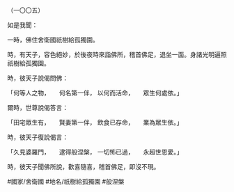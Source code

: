 （一〇〇五）

如是我聞：

一時，佛住舍衛國祇樹給孤獨園。

時，有天子，容色絕妙，於後夜時來詣佛所，稽首佛足，退坐一面。身諸光明遍照祇樹給孤獨園。

時，彼天子說偈問佛：

「何等人之物，　　何名第一伴，
以何而活命，　　眾生何處依。」

爾時，世尊說偈答言：

「田宅眾生有，　　賢妻第一伴，
飲食已存命，　　業為眾生依。」

時，彼天子復說偈言：

「久見婆羅門，　　逮得般涅槃，
一切怖已過，　　永超世恩愛。」

時，彼天子聞佛所說，歡喜隨喜，稽首佛足，即沒不現。

#國家/舍衛國
#地名/祇樹給孤獨園
#般涅槃
